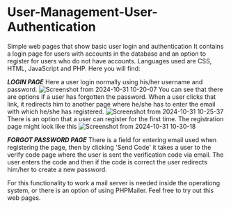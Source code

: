 # User-Management-User-Authentication
 Simple web pages that show basic user login and authentication
 It contains a login page for users with accounts in the database and an option to register for users who do not have accounts. 
 Languages used are CSS, HTML, JavaScript and PHP.
 Here you will find:
 
 ***LOGIN PAGE***
Here a user login normally using his/her username and password. 
![Screenshot from 2024-10-31 10-20-07](https://github.com/user-attachments/assets/f882c612-d13e-44ed-9968-4065918501b1)
You can see that there are options if a user has forgotten the password. When a user clicks that link, it redirects him to another page where he/she has to enter the email with which he/she has registered.
![Screenshot from 2024-10-31 10-25-37](https://github.com/user-attachments/assets/5a1c3754-2737-46ac-ae2f-3cd15a0b1a1f)
There is an option that a user can register for the first time. The registration page might look like this
![Screenshot from 2024-10-31 10-30-18](https://github.com/user-attachments/assets/1196a8ac-1df0-4da9-825b-abd2882d0315)

***FORGOT PASSWORD PAGE***
There is a field for entering email used when registering the page, then by clicking 'Send Code' it takes a user to the verify code page where the user is sent the verification code via email. The user enters the code and then if the code is correct the user redirects him/her to create a new password.

For this functionality to work a mail server is needed inside the operationg system, or there is an option of using PHPMailer. 
Feel free to try out this web pages.




 

